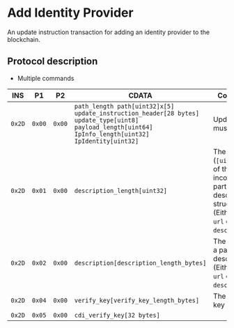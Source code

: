 # Add Identity Provider

An update instruction transaction for adding an identity provider to the blockchain.

## Protocol description

* Multiple commands

INS | P1 | P2 | CDATA | Comment |
|--------|--------|--------|--------------------------------------------------------------------------------------------------------------|-------------------------------------------------------------------------------------------------------------------------------------------------------------------------------------------------|
| `0x2D` | `0x00` | `0x00` | `path_length path[uint32]x[5] update_instruction_header[28 bytes] update_type[uint8] payload_length[uint64] IpInfo_length[uint32] IpIdentity[uint32] ` | Update type must be 13.                                                                                                                                                                          |
| `0x2D` | `0x01` | `0x00` | `description_length[uint32]`                                                                                     | The length (`[uint32]`) of the incoming part of the description structure.  (Either `name`, `url` or `description`)                                                                          |
| `0x2D` | `0x02` | `0x00` | `description[description_length_bytes]`                                                                              | The bytes of a part of description.(Either `name`, `url` or `description`)                                                                                                                                                             |
| `0x2D` | `0x04` | `0x00` | `verify_key[verify_key_length_bytes]`                                                          | The verify key bytes.                                                                                                                                                   |
| `0x2D` | `0x05` | `0x00` | `cdi_verify_key[32 bytes]`                                                                               |                                                                                                                                                                                                 |
